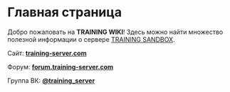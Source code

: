 # Главная страница

Добро пожаловать на **TRAINING WIKI**! Здесь можно найти множество полезной информации о сервере [TRAINING SANDBOX](https://training-server.com).

Сайт: **[training-server.com](https://training-server.com)**

Форум: **[forum.training-server.com](https://forum.training-server.com)**

Группа ВК: **[@training_server](https://vk.com/training_server)**